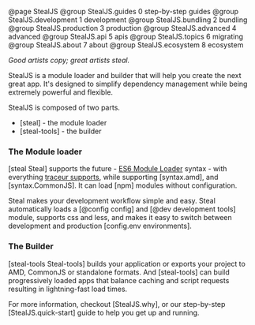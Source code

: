 @page StealJS
@group StealJS.guides 0 step-by-step guides
@group StealJS.development 1 development
@group StealJS.bundling 2 bundling
@group StealJS.production 3 production
@group StealJS.advanced 4 advanced
@group StealJS.api 5 apis
@group StealJS.topics 6 migrating
@group StealJS.about 7 about
@group StealJS.ecosystem 8 ecosystem

_Good artists copy; great artists steal._

StealJS is a module loader and builder that will help you create the next great app. It's designed to simplify dependency management while being extremely powerful and flexible.

StealJS is composed of two parts.
- [steal] - the module loader
- [steal-tools] - the builder

### The Module loader
[steal Steal] supports the future - [ES6 Module Loader](https://github.com/ModuleLoader/es6-module-loader) syntax -
with everything [traceur supports](https://github.com/google/traceur-compiler/wiki/LanguageFeatures),
while supporting [syntax.amd], and [syntax.CommonJS]. It can load [npm] modules without configuration.

Steal makes your development workflow simple and easy. Steal automatically
loads a [@config config] and [@dev development tools] module, supports css and less, and makes it easy to switch
between development and production [config.env environments].

### The Builder
[steal-tools Steal-tools] builds your application or exports your project to AMD, CommonJS or standalone formats.
And [steal-tools] can build progressively loaded apps that balance caching and script requests resulting in lightning-fast load times.

For more information, checkout [StealJS.why], or our step-by-step [StealJS.quick-start] guide to help you get up and running.
